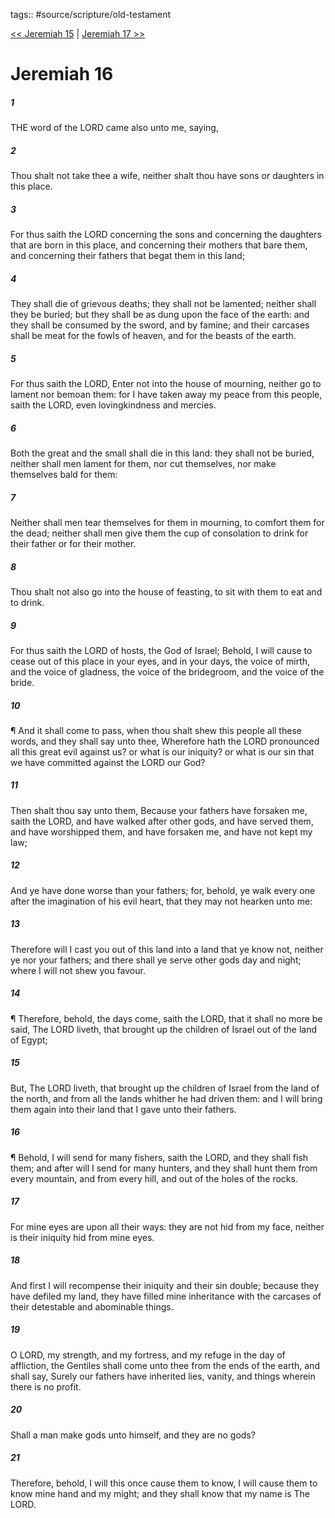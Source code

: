 tags:: #source/scripture/old-testament

[<< Jeremiah 15](old-testament/24_Jeremiah/Jeremiah_15.md) | [Jeremiah 17 >>](old-testament/24_Jeremiah/Jeremiah_17.md)

# Jeremiah 16

##### 1

THE word of the LORD came also unto me, saying,

##### 2

Thou shalt not take thee a wife, neither shalt thou have sons or daughters in this place.

##### 3

For thus saith the LORD concerning the sons and concerning the daughters that are born in this place, and concerning their mothers that bare them, and concerning their fathers that begat them in this land;

##### 4

They shall die of grievous deaths; they shall not be lamented; neither shall they be buried; but they shall be as dung upon the face of the earth: and they shall be consumed by the sword, and by famine; and their carcases shall be meat for the fowls of heaven, and for the beasts of the earth.

##### 5

For thus saith the LORD, Enter not into the house of mourning, neither go to lament nor bemoan them: for I have taken away my peace from this people, saith the LORD, even lovingkindness and mercies.

##### 6

Both the great and the small shall die in this land: they shall not be buried, neither shall men lament for them, nor cut themselves, nor make themselves bald for them:

##### 7

Neither shall men tear themselves for them in mourning, to comfort them for the dead; neither shall men give them the cup of consolation to drink for their father or for their mother.

##### 8

Thou shalt not also go into the house of feasting, to sit with them to eat and to drink.

##### 9

For thus saith the LORD of hosts, the God of Israel; Behold, I will cause to cease out of this place in your eyes, and in your days, the voice of mirth, and the voice of gladness, the voice of the bridegroom, and the voice of the bride.

##### 10

¶ And it shall come to pass, when thou shalt shew this people all these words, and they shall say unto thee, Wherefore hath the LORD pronounced all this great evil against us? or what is our iniquity? or what is our sin that we have committed against the LORD our God?

##### 11

Then shalt thou say unto them, Because your fathers have forsaken me, saith the LORD, and have walked after other gods, and have served them, and have worshipped them, and have forsaken me, and have not kept my law;

##### 12

And ye have done worse than your fathers; for, behold, ye walk every one after the imagination of his evil heart, that they may not hearken unto me:

##### 13

Therefore will I cast you out of this land into a land that ye know not, neither ye nor your fathers; and there shall ye serve other gods day and night; where I will not shew you favour.

##### 14

¶ Therefore, behold, the days come, saith the LORD, that it shall no more be said, The LORD liveth, that brought up the children of Israel out of the land of Egypt;

##### 15

But, The LORD liveth, that brought up the children of Israel from the land of the north, and from all the lands whither he had driven them: and I will bring them again into their land that I gave unto their fathers.

##### 16

¶ Behold, I will send for many fishers, saith the LORD, and they shall fish them; and after will I send for many hunters, and they shall hunt them from every mountain, and from every hill, and out of the holes of the rocks.

##### 17

For mine eyes are upon all their ways: they are not hid from my face, neither is their iniquity hid from mine eyes.

##### 18

And first I will recompense their iniquity and their sin double; because they have defiled my land, they have filled mine inheritance with the carcases of their detestable and abominable things.

##### 19

O LORD, my strength, and my fortress, and my refuge in the day of affliction, the Gentiles shall come unto thee from the ends of the earth, and shall say, Surely our fathers have inherited lies, vanity, and things wherein there is no profit.

##### 20

Shall a man make gods unto himself, and they are no gods?

##### 21

Therefore, behold, I will this once cause them to know, I will cause them to know mine hand and my might; and they shall know that my name is The LORD.
